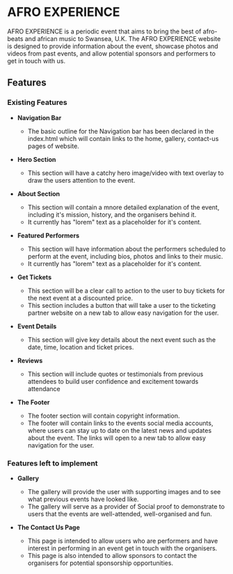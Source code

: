 
# AFRO EXPERIENCE

AFRO EXPERIENCE is a periodic event that aims to bring the best of afro-beats and african music to Swansea, U.K.
The AFRO EXPERIENCE website is designed to provide information about the event, showcase photos and videos from past events, and allow potential sponsors and performers to get in touch with us.

## Features 

### Existing Features

- __Navigation Bar__
    
    - The basic outline for the Navigation bar has been declared in the index.html which will contain links to the home, gallery, contact-us pages of website.
    
- __Hero Section__

    - This section will have a catchy hero image/video with text overlay to draw the users attention to the event. 

- __About Section__

    - This section will contain a mnore detailed explanation of the event, including it's mission, history, and the organisers behind it.
    - It currently has "lorem" text as a placeholder for it's content.

- __Featured Performers__

    - This section will have information about the performers scheduled to perform at the event, including bios, photos and links to their music.
    - It currently has "lorem" text as a placeholder for it's content.

- __Get Tickets__

    - This section will be a clear call to action to the user to buy tickets for the next event at a discounted price.
    - This section includes a button that will take a user to the ticketing partner website on a new tab to allow easy navigation for the user.

- __Event Details__

    - This section will give key details about the next event such as the date, time, location and ticket prices. 

- __Reviews__

    - This section will include quotes or testimonials from previous attendees to build user confidence and excitement towards attendance

- __The Footer__

    -  The footer section will contain copyright information.
    - The footer will contain links to the events social media accounts, where users can stay up to date on the latest news and updates about the event. The links will open to a new tab to allow easy navigation for the user.  

### Features left to implement
- __Gallery__ 
    - The gallery will provide the user with supporting images and to see what previous events have looked like. 
    - The gallery will serve as a provider of Social proof to demonstrate to users that the events are well-attended, well-organised and fun.

- __The Contact Us Page__
    - This page is intended to allow users who are performers and have interest in performing in an event get in touch with the organisers.
    - This page is also intended to allow sponsors to contact the organisers for potential sponsorship opportunities.